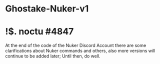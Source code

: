 # Ghostake-Nuker-v1
# !$. noctu #4847

At the end of the code of the Nuker Discord Account there are some clarifications about Nuker commands and others, also more versions will continue to be added later; Until then, do well.
